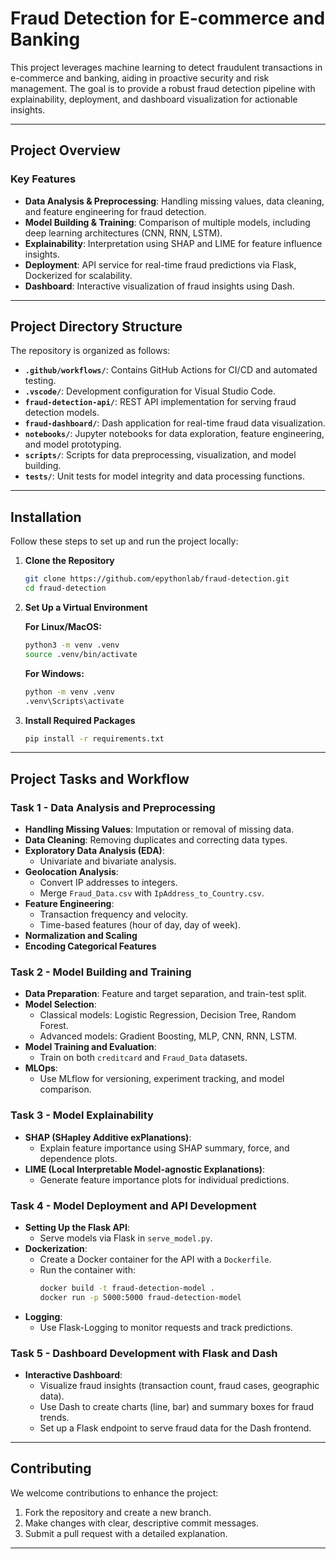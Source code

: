 # Fraud Detection for E-commerce and Banking

This project leverages machine learning to detect fraudulent transactions in e-commerce and banking, aiding in proactive security and risk management. The goal is to provide a robust fraud detection pipeline with explainability, deployment, and dashboard visualization for actionable insights.

---

## Project Overview

### Key Features
- **Data Analysis & Preprocessing**: Handling missing values, data cleaning, and feature engineering for fraud detection.
- **Model Building & Training**: Comparison of multiple models, including deep learning architectures (CNN, RNN, LSTM).
- **Explainability**: Interpretation using SHAP and LIME for feature influence insights.
- **Deployment**: API service for real-time fraud predictions via Flask, Dockerized for scalability.
- **Dashboard**: Interactive visualization of fraud insights using Dash.

---

## Project Directory Structure

The repository is organized as follows:

- **`.github/workflows/`**: Contains GitHub Actions for CI/CD and automated testing.
- **`.vscode/`**: Development configuration for Visual Studio Code.
- **`fraud-detection-api/`**: REST API implementation for serving fraud detection models.
- **`fraud-dashboard/`**: Dash application for real-time fraud data visualization.
- **`notebooks/`**: Jupyter notebooks for data exploration, feature engineering, and model prototyping.
- **`scripts/`**: Scripts for data preprocessing, visualization, and model building.
- **`tests/`**: Unit tests for model integrity and data processing functions.

---

## Installation

Follow these steps to set up and run the project locally:

1. **Clone the Repository**

   ```bash
   git clone https://github.com/epythonlab/fraud-detection.git
   cd fraud-detection
   ```

2. **Set Up a Virtual Environment**

   **For Linux/MacOS:**
   ```bash
   python3 -m venv .venv
   source .venv/bin/activate
   ```

   **For Windows:**
   ```bash
   python -m venv .venv
   .venv\Scripts\activate
   ```

3. **Install Required Packages**

   ```bash
   pip install -r requirements.txt
   ```

---

## Project Tasks and Workflow

### Task 1 - Data Analysis and Preprocessing
- **Handling Missing Values**: Imputation or removal of missing data.
- **Data Cleaning**: Removing duplicates and correcting data types.
- **Exploratory Data Analysis (EDA)**:
  - Univariate and bivariate analysis.
- **Geolocation Analysis**: 
  - Convert IP addresses to integers.
  - Merge `Fraud_Data.csv` with `IpAddress_to_Country.csv`.
- **Feature Engineering**:
  - Transaction frequency and velocity.
  - Time-based features (hour of day, day of week).
- **Normalization and Scaling**
- **Encoding Categorical Features**

### Task 2 - Model Building and Training
- **Data Preparation**: Feature and target separation, and train-test split.
- **Model Selection**:
  - Classical models: Logistic Regression, Decision Tree, Random Forest.
  - Advanced models: Gradient Boosting, MLP, CNN, RNN, LSTM.
- **Model Training and Evaluation**:
  - Train on both `creditcard` and `Fraud_Data` datasets.
- **MLOps**: 
  - Use MLflow for versioning, experiment tracking, and model comparison.

### Task 3 - Model Explainability
- **SHAP (SHapley Additive exPlanations)**:
  - Explain feature importance using SHAP summary, force, and dependence plots.
- **LIME (Local Interpretable Model-agnostic Explanations)**:
  - Generate feature importance plots for individual predictions.

### Task 4 - Model Deployment and API Development
- **Setting Up the Flask API**:
  - Serve models via Flask in `serve_model.py`.
- **Dockerization**:
  - Create a Docker container for the API with a `Dockerfile`.
  - Run the container with:
    ```bash
    docker build -t fraud-detection-model .
    docker run -p 5000:5000 fraud-detection-model
    ```
- **Logging**:
  - Use Flask-Logging to monitor requests and track predictions.

### Task 5 - Dashboard Development with Flask and Dash
- **Interactive Dashboard**:
  - Visualize fraud insights (transaction count, fraud cases, geographic data).
  - Use Dash to create charts (line, bar) and summary boxes for fraud trends.
  - Set up a Flask endpoint to serve fraud data for the Dash frontend.

---

## Contributing

We welcome contributions to enhance the project:

1. Fork the repository and create a new branch.
2. Make changes with clear, descriptive commit messages.
3. Submit a pull request with a detailed explanation.

---

